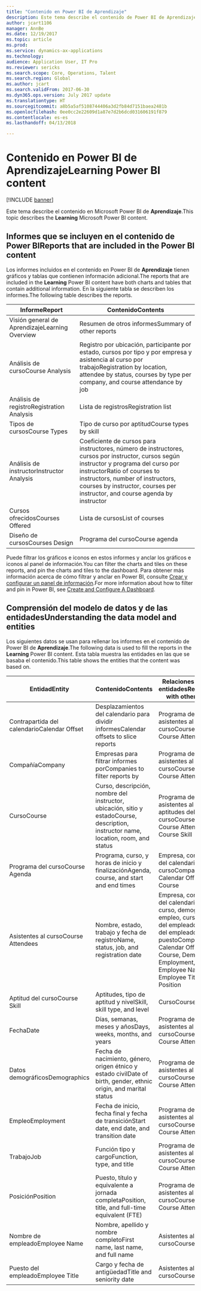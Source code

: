 ```yaml
---
title: "Contenido en Power BI de Aprendizaje"
description: Este tema describe el contenido de Power BI de Aprendizaje.
author: jcart1106
manager: AnnBe
ms.date: 12/19/2017
ms.topic: article
ms.prod: 
ms.service: dynamics-ax-applications
ms.technology: 
audience: Application User, IT Pro
ms.reviewer: sericks
ms.search.scope: Core, Operations, Talent
ms.search.region: Global
ms.author: jcart
ms.search.validFrom: 2017-06-30
ms.dyn365.ops.version: July 2017 update
ms.translationtype: HT
ms.sourcegitcommit: a8b5a5af5108744406a3d2fb84d7151baea2481b
ms.openlocfilehash: 0ee0cc2e22609d1a87e7d2b6dcd031606191f879
ms.contentlocale: es-es
ms.lasthandoff: 04/13/2018

---
```


# <a name="learning-power-bi-content"></a><span data-ttu-id="ec265-103">Contenido en Power BI de Aprendizaje</span><span class="sxs-lookup"><span data-stu-id="ec265-103">Learning Power BI content</span></span>

[!INCLUDE [banner](../includes/banner.md)]

<span data-ttu-id="ec265-104">Este tema describe el contenido en Microsoft Power BI de **Aprendizaje**.</span><span class="sxs-lookup"><span data-stu-id="ec265-104">This topic describes the **Learning** Microsoft Power BI content.</span></span>

## <a name="reports-that-are-included-in-the-power-bi-content"></a><span data-ttu-id="ec265-105">Informes que se incluyen en el contenido de Power BI</span><span class="sxs-lookup"><span data-stu-id="ec265-105">Reports that are included in the Power BI content</span></span>

<span data-ttu-id="ec265-106">Los informes incluidos en el contenido en Power BI de **Aprendizaje** tienen gráficos y tablas que contienen información adicional.</span><span class="sxs-lookup"><span data-stu-id="ec265-106">The reports that are included in the **Learning** Power BI content have both charts and tables that contain additional information.</span></span> <span data-ttu-id="ec265-107">En la siguiente tabla se describen los informes.</span><span class="sxs-lookup"><span data-stu-id="ec265-107">The following table describes the reports.</span></span>

| <span data-ttu-id="ec265-108">Informe</span><span class="sxs-lookup"><span data-stu-id="ec265-108">Report</span></span>                | <span data-ttu-id="ec265-109">Contenido</span><span class="sxs-lookup"><span data-stu-id="ec265-109">Contents</span></span> |
|-----------------------|----------|
| <span data-ttu-id="ec265-110">Visión general de Aprendizaje</span><span class="sxs-lookup"><span data-stu-id="ec265-110">Learning Overview</span></span>     | <span data-ttu-id="ec265-111">Resumen de otros informes</span><span class="sxs-lookup"><span data-stu-id="ec265-111">Summary of other reports</span></span> |
| <span data-ttu-id="ec265-112">Análisis de curso</span><span class="sxs-lookup"><span data-stu-id="ec265-112">Course Analysis</span></span>       | <span data-ttu-id="ec265-113">Registro por ubicación, participante por estado, cursos por tipo y por empresa y asistencia al curso por trabajo</span><span class="sxs-lookup"><span data-stu-id="ec265-113">Registration by location, attendee by status, courses by type per company, and course attendance by job</span></span> |
| <span data-ttu-id="ec265-114">Análisis de registro</span><span class="sxs-lookup"><span data-stu-id="ec265-114">Registration Analysis</span></span> | <span data-ttu-id="ec265-115">Lista de registros</span><span class="sxs-lookup"><span data-stu-id="ec265-115">Registration list</span></span> |
| <span data-ttu-id="ec265-116">Tipos de cursos</span><span class="sxs-lookup"><span data-stu-id="ec265-116">Course Types</span></span>          | <span data-ttu-id="ec265-117">Tipo de curso por aptitud</span><span class="sxs-lookup"><span data-stu-id="ec265-117">Course types by skill</span></span> |
| <span data-ttu-id="ec265-118">Análisis de instructor</span><span class="sxs-lookup"><span data-stu-id="ec265-118">Instructor Analysis</span></span>   | <span data-ttu-id="ec265-119">Coeficiente de cursos para instructores, número de instructores, cursos por instructor, cursos según instructor y programa del curso por instructor</span><span class="sxs-lookup"><span data-stu-id="ec265-119">Ratio of courses to instructors, number of instructors, courses by instructor, courses per instructor, and course agenda by instructor</span></span> |
| <span data-ttu-id="ec265-120">Cursos ofrecidos</span><span class="sxs-lookup"><span data-stu-id="ec265-120">Courses Offered</span></span>       | <span data-ttu-id="ec265-121">Lista de cursos</span><span class="sxs-lookup"><span data-stu-id="ec265-121">List of courses</span></span> |
| <span data-ttu-id="ec265-122">Diseño de cursos</span><span class="sxs-lookup"><span data-stu-id="ec265-122">Courses Design</span></span>        | <span data-ttu-id="ec265-123">Programa del curso</span><span class="sxs-lookup"><span data-stu-id="ec265-123">Course agenda</span></span> |

<span data-ttu-id="ec265-124">Puede filtrar los gráficos e iconos en estos informes y anclar los gráficos e iconos al panel de información.</span><span class="sxs-lookup"><span data-stu-id="ec265-124">You can filter the charts and tiles on these reports, and pin the charts and tiles to the dashboard.</span></span> <span data-ttu-id="ec265-125">Para obtener más información acerca de cómo filtrar y anclar en Power BI, consulte [Crear y configurar un panel de información](https://powerbi.microsoft.com/en-us/guided-learning/powerbi-learning-4-2-create-configure-dashboards).</span><span class="sxs-lookup"><span data-stu-id="ec265-125">For more information about how to filter and pin in Power BI, see [Create and Configure A Dashboard](https://powerbi.microsoft.com/en-us/guided-learning/powerbi-learning-4-2-create-configure-dashboards).</span></span>

## <a name="understanding-the-data-model-and-entities"></a><span data-ttu-id="ec265-126">Comprensión del modelo de datos y de las entidades</span><span class="sxs-lookup"><span data-stu-id="ec265-126">Understanding the data model and entities</span></span>

<span data-ttu-id="ec265-127">Los siguientes datos se usan para rellenar los informes en el contenido de Power BI de **Aprendizaje**.</span><span class="sxs-lookup"><span data-stu-id="ec265-127">The following data is used to fill the reports in the **Learning** Power BI content.</span></span> <span data-ttu-id="ec265-128">Esta tabla muestra las entidades en las que se basaba el contenido.</span><span class="sxs-lookup"><span data-stu-id="ec265-128">This table shows the entities that the content was based on.</span></span>

| <span data-ttu-id="ec265-129">Entidad</span><span class="sxs-lookup"><span data-stu-id="ec265-129">Entity</span></span>           | <span data-ttu-id="ec265-130">Contenido</span><span class="sxs-lookup"><span data-stu-id="ec265-130">Contents</span></span>                                                         | <span data-ttu-id="ec265-131">Relaciones con otras entidades</span><span class="sxs-lookup"><span data-stu-id="ec265-131">Relationships with other entities</span></span> |
|------------------|------------------------------------------------------------------|-----------------------------------|
| <span data-ttu-id="ec265-132">Contrapartida del calendario</span><span class="sxs-lookup"><span data-stu-id="ec265-132">Calendar Offset</span></span>  | <span data-ttu-id="ec265-133">Desplazamientos del calendario para dividir informes</span><span class="sxs-lookup"><span data-stu-id="ec265-133">Calendar offsets to slice reports</span></span>                                | <span data-ttu-id="ec265-134">Programa del curso, asistentes al curso</span><span class="sxs-lookup"><span data-stu-id="ec265-134">Course Agenda, Course Attendees</span></span> |
| <span data-ttu-id="ec265-135">Compañía</span><span class="sxs-lookup"><span data-stu-id="ec265-135">Company</span></span>          | <span data-ttu-id="ec265-136">Empresas para filtrar informes por</span><span class="sxs-lookup"><span data-stu-id="ec265-136">Companies to filter reports by</span></span>                                   | <span data-ttu-id="ec265-137">Programa del curso, asistentes al curso</span><span class="sxs-lookup"><span data-stu-id="ec265-137">Course Agenda, Course Attendees</span></span> |
| <span data-ttu-id="ec265-138">Curso</span><span class="sxs-lookup"><span data-stu-id="ec265-138">Course</span></span>           | <span data-ttu-id="ec265-139">Curso, descripción, nombre del instructor, ubicación, sitio y estado</span><span class="sxs-lookup"><span data-stu-id="ec265-139">Course, description, instructor name, location, room, and status</span></span> | <span data-ttu-id="ec265-140">Programa del curso, asistentes al curso, aptitudes del curso</span><span class="sxs-lookup"><span data-stu-id="ec265-140">Course Agenda, Course Attendees, Course Skill</span></span> |
| <span data-ttu-id="ec265-141">Programa del curso</span><span class="sxs-lookup"><span data-stu-id="ec265-141">Course Agenda</span></span>    | <span data-ttu-id="ec265-142">Programa, curso, y horas de inicio y finalización</span><span class="sxs-lookup"><span data-stu-id="ec265-142">Agenda, course, and start and end times</span></span>                          | <span data-ttu-id="ec265-143">Empresa, contrapartida del calendario, fecha, curso</span><span class="sxs-lookup"><span data-stu-id="ec265-143">Company, Calendar Offset, Date, Course</span></span> |
| <span data-ttu-id="ec265-144">Asistentes al curso</span><span class="sxs-lookup"><span data-stu-id="ec265-144">Course Attendees</span></span> | <span data-ttu-id="ec265-145">Nombre, estado, trabajo y fecha de registro</span><span class="sxs-lookup"><span data-stu-id="ec265-145">Name, status, job, and registration date</span></span>                         | <span data-ttu-id="ec265-146">Empresa, contrapartida del calendario, fecha, curso, demografía, empleo, curso, nombre del empleado, puesto del empleado, trabajo, puesto</span><span class="sxs-lookup"><span data-stu-id="ec265-146">Company, Calendar Offset, Date, Course, Demographics, Employment, Course, Employee Name, Employee Title, Job, Position</span></span> |
| <span data-ttu-id="ec265-147">Aptitud del curso</span><span class="sxs-lookup"><span data-stu-id="ec265-147">Course Skill</span></span>     | <span data-ttu-id="ec265-148">Aptitudes, tipo de aptitud y nivel</span><span class="sxs-lookup"><span data-stu-id="ec265-148">Skill, skill type, and level</span></span>                                     | <span data-ttu-id="ec265-149">Curso</span><span class="sxs-lookup"><span data-stu-id="ec265-149">Course</span></span> |
| <span data-ttu-id="ec265-150">Fecha</span><span class="sxs-lookup"><span data-stu-id="ec265-150">Date</span></span>             | <span data-ttu-id="ec265-151">Días, semanas, meses y años</span><span class="sxs-lookup"><span data-stu-id="ec265-151">Days, weeks, months, and years</span></span>                                   | <span data-ttu-id="ec265-152">Programa del curso, asistentes al curso</span><span class="sxs-lookup"><span data-stu-id="ec265-152">Course Agenda, Course Attendees</span></span> |
| <span data-ttu-id="ec265-153">Datos demográficos</span><span class="sxs-lookup"><span data-stu-id="ec265-153">Demographics</span></span>     | <span data-ttu-id="ec265-154">Fecha de nacimiento, género, origen étnico y estado civil</span><span class="sxs-lookup"><span data-stu-id="ec265-154">Date of birth, gender, ethnic origin, and marital status</span></span>         | <span data-ttu-id="ec265-155">Programa del curso, asistentes al curso</span><span class="sxs-lookup"><span data-stu-id="ec265-155">Course Agenda, Course Attendees</span></span> |
| <span data-ttu-id="ec265-156">Empleo</span><span class="sxs-lookup"><span data-stu-id="ec265-156">Employment</span></span>       | <span data-ttu-id="ec265-157">Fecha de inicio, fecha final y fecha de transición</span><span class="sxs-lookup"><span data-stu-id="ec265-157">Start date, end date, and transition date</span></span>                        | <span data-ttu-id="ec265-158">Programa del curso, asistentes al curso</span><span class="sxs-lookup"><span data-stu-id="ec265-158">Course Agenda, Course Attendees</span></span> |
| <span data-ttu-id="ec265-159">Trabajo</span><span class="sxs-lookup"><span data-stu-id="ec265-159">Job</span></span>              | <span data-ttu-id="ec265-160">Función tipo y cargo</span><span class="sxs-lookup"><span data-stu-id="ec265-160">Function, type, and title</span></span>                                        | <span data-ttu-id="ec265-161">Programa del curso, asistentes al curso</span><span class="sxs-lookup"><span data-stu-id="ec265-161">Course Agenda, Course Attendees</span></span> |
| <span data-ttu-id="ec265-162">Posición</span><span class="sxs-lookup"><span data-stu-id="ec265-162">Position</span></span>         | <span data-ttu-id="ec265-163">Puesto, título y equivalente a jornada completa</span><span class="sxs-lookup"><span data-stu-id="ec265-163">Position, title, and full-time equivalent (FTE)</span></span>                  | <span data-ttu-id="ec265-164">Programa del curso, asistentes al curso</span><span class="sxs-lookup"><span data-stu-id="ec265-164">Course Agenda, Course Attendees</span></span> |
| <span data-ttu-id="ec265-165">Nombre de empleado</span><span class="sxs-lookup"><span data-stu-id="ec265-165">Employee Name</span></span>    | <span data-ttu-id="ec265-166">Nombre, apellido y nombre completo</span><span class="sxs-lookup"><span data-stu-id="ec265-166">First name, last name, and full name</span></span>                             | <span data-ttu-id="ec265-167">Asistentes al curso</span><span class="sxs-lookup"><span data-stu-id="ec265-167">Course Attendees</span></span> |
| <span data-ttu-id="ec265-168">Puesto del empleado</span><span class="sxs-lookup"><span data-stu-id="ec265-168">Employee Title</span></span>   | <span data-ttu-id="ec265-169">Cargo y fecha de antigüedad</span><span class="sxs-lookup"><span data-stu-id="ec265-169">Title and seniority date</span></span>                                         | <span data-ttu-id="ec265-170">Asistentes al curso</span><span class="sxs-lookup"><span data-stu-id="ec265-170">Course Attendees</span></span> |



